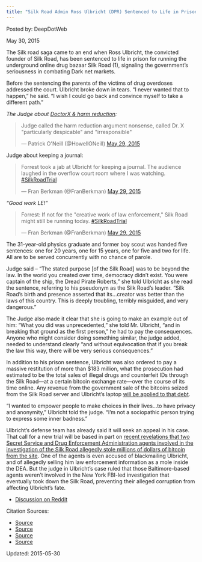 ```yaml
---
title: "Silk Road Admin Ross Ulbricht (DPR) Sentenced to Life in Prison"
---
```


Posted by: DeepDotWeb 

<span>May 30, 2015</span>



<p>The Silk road saga came to an end when Ross Ulbricht, the convicted founder of Silk Road, has been sentenced to life in prison for running the underground online drug bazaar Silk Road (1), signaling the government’s seriousness in combating Dark net markets.</p>
<p>Before the sentencing the parents of the victims of drug overdoses addressed the court. Ulbricht broke down in tears. “I never wanted that to happen,” he said. “I wish I could go back and convince myself to take a different path.”</p>
<p><em>The Judge about <a href="https://g-i-r.github.io/deepdotweb/2015/05/30/doctorx-despicable-me/">DoctorX &amp; harm reduction</a>:</em></p>
<blockquote class="twitter-tweet" width="550">
<p lang="en" dir="ltr">Judge called the harm reduction argument nonsense, called Dr. X &quot;particularly despicable&quot; and &quot;irresponsible&quot;</p>
<p>&mdash; Patrick O&#39;Neill (@HowellONeill) <a href="https://twitter.com/HowellONeill/status/604377479332139008">May 29, 2015</a></p></blockquote>
<p><script async src="//platform.twitter.com/widgets.js" charset="utf-8"></script></p>
<p>Judge about keeping a journal:</p>
<blockquote class="twitter-tweet" width="550">
<p lang="en" dir="ltr">Forrest took a jab at Ulbricht for keeping a journal. The audience laughed in the overflow court room where I was watching. <a href="https://twitter.com/hashtag/SilkRoadTrial?src=hash">#SilkRoadTrial</a></p>
<p>&mdash; Fran Berkman (@FranBerkman) <a href="https://twitter.com/FranBerkman/status/604380331773464576">May 29, 2015</a></p></blockquote>
<p><script async src="//platform.twitter.com/widgets.js" charset="utf-8"></script></p>
<p><em>&#8220;Good work LE!&#8221;</em></p>
<blockquote class="twitter-tweet" width="550">
<p lang="en" dir="ltr">Forrest: If not for the &quot;creative work of law enforcement,&quot; Silk Road might still be running today. <a href="https://twitter.com/hashtag/SilkRoadTrial?src=hash">#SilkRoadTrial</a></p>
<p>&mdash; Fran Berkman (@FranBerkman) <a href="https://twitter.com/FranBerkman/status/604381455758794753">May 29, 2015</a></p></blockquote>
<p><script async src="//platform.twitter.com/widgets.js" charset="utf-8"></script></p>
<p>The 31-year-old physics graduate and former boy scout was handed five sentences: one for 20 years, one for 15 years, one for five and two for life. All are to be served concurrently with no chance of parole.</p>
<p>Judge said &#8211; “The stated purpose [of the Silk Road] was to be beyond the law. In the world you created over time, democracy didn’t exist. You were captain of the ship, the Dread Pirate Roberts,” she told Ulbricht as she read the sentence, referring to his pseudonym as the Silk Road’s leader. “Silk Road’s birth and presence asserted that its…creator was better than the laws of this country. This is deeply troubling, terribly misguided, and very dangerous.”</p>
<p>The Judge also made it clear that she is going to make an example out of him: “What you did was unprecedented,” she told Mr. Ulbricht, “and in breaking that ground as the first person,” he had to pay the consequences. Anyone who might consider doing something similar, the judge added, needed to understand clearly “and without equivocation that if you break the law this way, there will be very serious consequences.”</p>
<p>In addition to his prison sentence, Ulbricht was also ordered to pay a massive restitution of more than $183 million, what the prosecution had estimated to be the total sales of illegal drugs and counterfeit IDs through the Silk Road—at a certain bitcoin exchange rate—over the course of its time online. Any revenue from the government sale of the bitcoins seized from the Silk Road server and Ulbricht’s laptop <a href="http://motherboard.vice.com/en_ca/read/the-government-tells-ross-ulbricht-he-owes-them-183961921">will be applied to that debt</a>.</p>
<p>“I wanted to empower people to make choices in their lives…to have privacy and anonymity,” Ulbricht told the judge. “I’m not a sociopathic person trying to express some inner badness.”</p>
<p>Ulbricht’s defense team has already said it will seek an appeal in his case. That call for a new trial will be based in part on <a href="http://www.wired.com/2015/03/dea-agent-charged-acting-paid-mole-silk-road/">recent revelations that two Secret Service and Drug Enforcement Administration agents involved in the investigation of the Silk Road allegedly stole millions of dollars of bitcoin from the site</a>. One of the agents is even accused of blackmailing Ulbricht, and of allegedly selling him law enforcement information as a mole inside the DEA. But the judge in Ulbricht’s case ruled that those Baltimore-based agents weren’t involved in the New York FBI-led investigation that eventually took down the Silk Road, preventing their alleged corruption from affecting Ulbricht’s fate.</p>
<ul>
<li><a href="https://www.reddit.com/r/DarkNetMarkets/comments/37r2fe/ross_ulbricht_sentencing_megathread/">Discussion on Reddit</a></li>
</ul>
<p>Citation Sources:</p>
<ul>
<li><a href="http://www.wsj.com/articles/silk-road-founder-ross-ulbricht-sentenced-to-life-in-prison-1432929957">Source</a></li>
<li><a href="http://www.theguardian.com/technology/2015/may/29/silk-road-ross-ulbricht-sentenced">Source</a></li>
<li><a href="http://www.wired.com/2015/05/silk-road-creator-ross-ulbricht-sentenced-life-prison/">Source</a></li>
<li><a href="http://www.nytimes.com/2015/05/30/nyregion/ross-ulbricht-creator-of-silk-road-website-is-sentenced-to-life-in-prison.html?_r=0">Source</a></li>
</ul>

Updated: 2015-05-30

